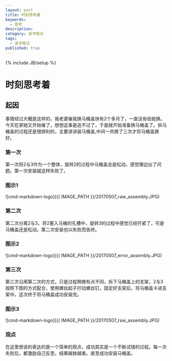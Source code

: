 ```yaml
---
layout: post
title: 时刻思考着
keywords:
  - 思考
description: 
category: 读书笔记
tags:
  - 读书笔记
published: true
---
```

{% include JB/setup %}

# 时刻思考着

## 起因
事情经过大概是这样的，我老婆催我换马桶盖快有2个多月了，一直没有给她换。今天在家她又开始催了，想想这事是逃不过了，于是就开始准备换马桶盖了。拆马桶盖的过程还是很顺利的，主要讲讲装马桶盖,中间一共换了三次才将马桶盖换好。

### 第一次
第一次将2与3作为一个整体，旋转2的过程中马桶盖总是松动，感觉哪边出了问题。第一次安装就这样失败了。

### 图示1
![cmd-markdown-logo]({{ IMAGE_PATH }}/20170507_raw_assembly.JPG)

### 第二次
第二次分离2与3，将2塞入马桶的孔槽中，旋转3的过程中感觉已经拧紧了，可是马桶盖还是松动。第二次安装也以失败而告终。

### 图示2
![cmd-markdown-logo]({{ IMAGE_PATH }}/20170507_error_assembly.JPG)

### 第三次
第三次沿用第二次的方式，只是过程稍微有点不同，拆下马桶盖上的支架，2与3按照下图的方式配合，使用螺丝起子拧动螺丝钉。固定好支架后，将马桶盖卡进支架中。这次终于将马桶盖成功安装完。  

### 图示3
![cmd-markdown-logo]({{ IMAGE_PATH }}/20170507_raw_assembly.JPG) 

### 观点
在这里想说的表达的是一个简单的观点，成功其实是一个不断试错的过程。每一次失败后，都激励自己反思，结果越挫越勇。直至成功安装马桶盖。















